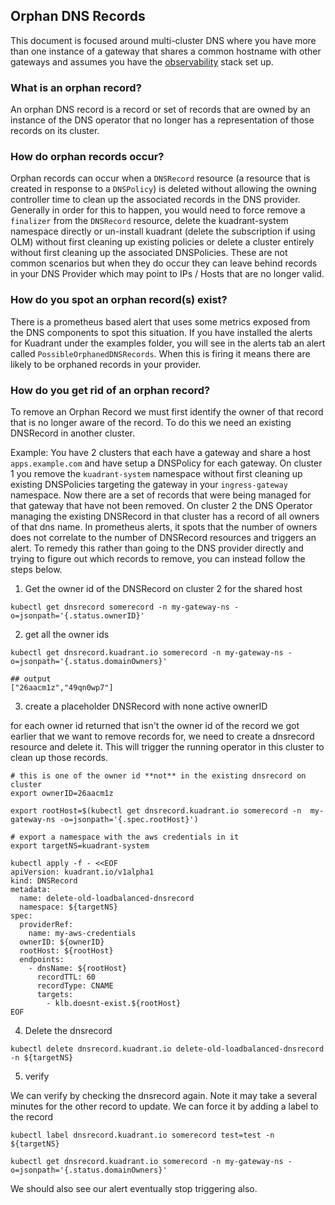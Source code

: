 ## Orphan DNS Records

This document is focused around multi-cluster DNS where you have more than one instance of a gateway that shares a common hostname with other gateways and assumes you have the [observability](https://docs.kuadrant.io/0.10.0/kuadrant-operator/doc/observability/examples/) stack set up.

### What is an orphan record?

An orphan DNS record is a record or set of records that are owned by an instance of the DNS operator that no longer has a representation of those records on its cluster.

### How do orphan records occur?

Orphan records can occur when a `DNSRecord` resource (a resource that is created in response to a `DNSPolicy`) is deleted without allowing the owning controller time to clean up the associated records in the DNS provider. Generally in order for this to happen, you would need to force remove a `finalizer` from the `DNSRecord` resource, delete the kuadrant-system namespace directly or un-install kuadrant (delete the subscription if using OLM) without first cleaning up existing policies or delete a cluster entirely without first cleaning up the associated DNSPolicies. These are not common scenarios but when they do occur they can leave behind records in your DNS Provider which may point to IPs / Hosts that are no longer valid. 


### How do you spot an orphan record(s) exist?

There is a prometheus based alert that uses some metrics exposed from the DNS components to spot this situation. If you have installed the alerts for Kuadrant under the examples folder, you will see in the alerts tab an alert called `PossibleOrphanedDNSRecords`. When this is firing it means there are likely to be orphaned records in your provider.

### How do you get rid of an orphan record?

To remove an Orphan Record we must first identify the owner of that record that is no longer aware of the record. To do this we need an existing DNSRecord in another cluster.

Example: You have 2 clusters that each have a gateway and share a host `apps.example.com` and have setup a DNSPolicy for each gateway. On cluster 1 you remove the `kuadrant-system` namespace without first cleaning up existing DNSPolicies targeting the gateway in your `ingress-gateway` namespace. Now there are a set of records that were being managed for that gateway that have not been removed. 
On cluster 2 the DNS Operator managing the existing DNSRecord in that cluster has a record of all owners of that dns name. 
In prometheus alerts, it spots that the number of owners does not correlate to the number of DNSRecord resources and triggers an alert. 
To remedy this rather than going to the DNS provider directly and trying to figure out which records to remove, you can instead follow the steps below.

1) Get the owner id of the DNSRecord on cluster 2 for the shared host 

```
kubectl get dnsrecord somerecord -n my-gateway-ns -o=jsonpath='{.status.ownerID}'
```

2) get all the owner ids

```
kubectl get dnsrecord.kuadrant.io somerecord -n my-gateway-ns -o=jsonpath='{.status.domainOwners}'

## output
["26aacm1z","49qn0wp7"]
```

3) create a placeholder DNSRecord with none active ownerID


for each owner id returned that isn't the owner id of the record we got earlier that we want to remove records for, we need to create a dnsrecord resource and delete it. This will trigger the running operator in this cluster to clean up those records.

```
# this is one of the owner id **not** in the existing dnsrecord on cluster
export ownerID=26aacm1z  

export rootHost=$(kubectl get dnsrecord.kuadrant.io somerecord -n  my-gateway-ns -o=jsonpath='{.spec.rootHost}')

# export a namespace with the aws credentials in it
export targetNS=kuadrant-system 

kubectl apply -f - <<EOF
apiVersion: kuadrant.io/v1alpha1
kind: DNSRecord
metadata:
  name: delete-old-loadbalanced-dnsrecord
  namespace: ${targetNS}
spec:
  providerRef:
    name: my-aws-credentials
  ownerID: ${ownerID}
  rootHost: ${rootHost}
  endpoints:
    - dnsName: ${rootHost}
      recordTTL: 60
      recordType: CNAME
      targets:
        - klb.doesnt-exist.${rootHost}
EOF

```

4) Delete the dnsrecord

```
kubectl delete dnsrecord.kuadrant.io delete-old-loadbalanced-dnsrecord -n ${targetNS} 
```

5) verify 

We can verify by checking the dnsrecord again. Note it may take a several minutes for the other record to update. We can force it by adding a label to the record

```
kubectl label dnsrecord.kuadrant.io somerecord test=test -n ${targetNS}

kubectl get dnsrecord.kuadrant.io somerecord -n my-gateway-ns -o=jsonpath='{.status.domainOwners}'

```

We should also see our alert eventually stop triggering also.
